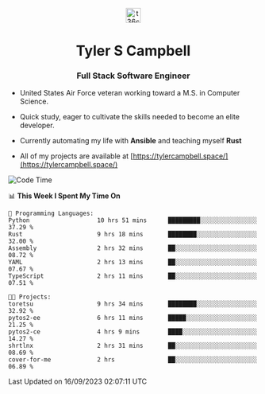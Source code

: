 <p align="center">
<a href="https://www.linkedin.com/in/t36campbell" target="blank"><img align="center" src="https://ik.imagekit.io/t36campbell/Portfolio/linkedin.png.original_m8bbGgPh6.png" alt="t36campbell" height="30" width="30" /></a>
</p>
<h1 align="center">Tyler S Campbell</h1>
<h3 align="center">Full Stack Software Engineer</h3>

* United States Air Force veteran working toward a M.S. in Computer Science.

* Quick study, eager to cultivate the skills needed to become an elite developer.

* Currently automating my life with **Ansible** and teaching myself **Rust**

* All of my projects are available at [https://tylercampbell.space/](https://tylercampbell.space/)

<!--START_SECTION:waka-->
![Code Time](http://img.shields.io/badge/Code%20Time-2%2C819%20hrs%2023%20mins-blue)

📊 **This Week I Spent My Time On** 

```text
💬 Programming Languages: 
Python                   10 hrs 51 mins      █████████░░░░░░░░░░░░░░░░   37.29 % 
Rust                     9 hrs 18 mins       ████████░░░░░░░░░░░░░░░░░   32.00 % 
Assembly                 2 hrs 32 mins       ██░░░░░░░░░░░░░░░░░░░░░░░   08.72 % 
YAML                     2 hrs 13 mins       ██░░░░░░░░░░░░░░░░░░░░░░░   07.67 % 
TypeScript               2 hrs 11 mins       ██░░░░░░░░░░░░░░░░░░░░░░░   07.51 % 

🐱‍💻 Projects: 
toretsu                  9 hrs 34 mins       ████████░░░░░░░░░░░░░░░░░   32.92 % 
pytos2-ee                6 hrs 11 mins       █████░░░░░░░░░░░░░░░░░░░░   21.25 % 
pytos2-ce                4 hrs 9 mins        ████░░░░░░░░░░░░░░░░░░░░░   14.27 % 
shrtlnx                  2 hrs 31 mins       ██░░░░░░░░░░░░░░░░░░░░░░░   08.69 % 
cover-for-me             2 hrs               ██░░░░░░░░░░░░░░░░░░░░░░░   06.89 % 
```


 Last Updated on 16/09/2023 02:07:11 UTC
<!--END_SECTION:waka-->
